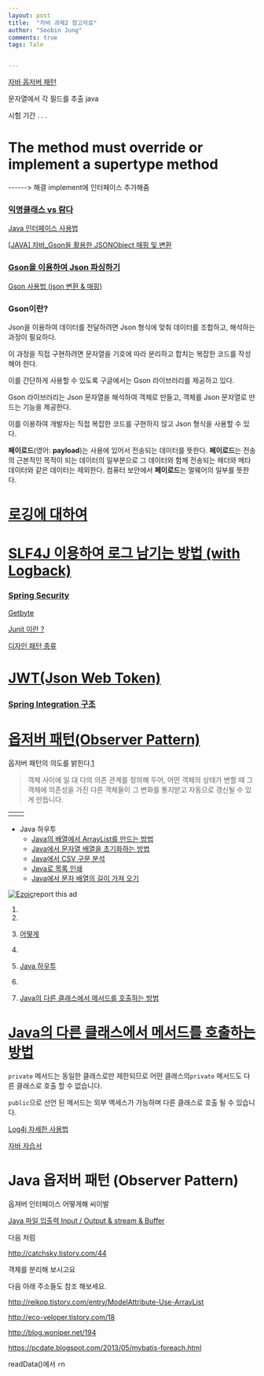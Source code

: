 ```yaml
---
layout: post
title:  "자바 과제2 참고자료"
author: "Soobin Jung"
comments: true
tags: Tale


---
```


[자바 옵저버 패턴](https://donghyeon.dev/design%20pattern/2020/05/14/Observer-%ED%8C%A8%ED%84%B4/)

문자열에서 각 필드를 추출 java



시험 기간 . . .

# The method must override or implement a supertype method

------> 해결 implement에 인터페이스 추가해줌



### [익명클래스 vs 람다](https://skasha.tistory.com/34)

[Java 인터페이스 사용법](https://m.blog.naver.com/PostView.naver?isHttpsRedirect=true&blogId=50after&logNo=220907064758)

[[JAVA\] 자바_Gson을 활용한 JSONObject 매핑 및 변환](https://mine-it-record.tistory.com/257)

### [Gson을 이용하여 Json 파싱하기](https://ju-hy.tistory.com/67)

[Gson 사용법 (json 변환 & 매핑)](https://ini8262.tistory.com/29)

### Gson이란?

Json을 이용하여 데이터를 전달하려면 Json 형식에 맞춰 데이터를 조합하고, 해석하는 과정이 필요하다.

이 과정을 직접 구현하려면 문자열을 기호에 따라 분리하고 합치는 복잡한 코드를 작성해야 한다.

이를 간단하게 사용할 수 있도록 구글에서는 Gson 라이브러리를 제공하고 있다.

 

Gson 라이브러리는 Json 문자열을 해석하여 객체로 만들고, 객체를 Json 문자열로 만드는 기능을 제공한다.

이를 이용하여 개발자는 직접 복잡한 코드를 구현하지 않고 Json 형식을 사용할 수 있다.

 

**페이로드**(영어: **payload**)는 사용에 있어서 전송되는 데이터를 뜻한다. **페이로드**는 전송의 근본적인 목적이 되는 데이터의 일부분으로 그 데이터와 함께 전송되는 헤더와 메타데이터와 같은 데이터는 제외한다. 컴퓨터 보안에서 **페이로드**는 멀웨어의 일부를 뜻한다.

# [로깅에 대하여](https://enai.tistory.com/35)

# [SLF4J 이용하여 로그 남기는 방법 (with Logback)](https://enai.tistory.com/36)

### [Spring Security](https://codingnotes.tistory.com/70?category=791317)



[Getbyte](https://m.blog.naver.com/writer0713/220921933255)



[Junit 이란 ?](https://galid1.tistory.com/476)

[디자인 패턴 종류](https://galid1.tistory.com/category/Software%20Engineering/%EB%94%94%EC%9E%90%EC%9D%B8%ED%8C%A8%ED%84%B4%28Design%20Pattern%29)

# [JWT(Json Web Token)](https://ksshlee.github.io/spring/java/jwt/)



### [Spring Integration 구조]( https://m.blog.naver.com/PostView.naver?isHttpsRedirect=true&blogId=fltltmxjs&logNo=220008414333)

# [옵저버 패턴(Observer Pattern)](https://johngrib.github.io/wiki/observer-pattern/)

 옵저버 패턴의 의도를 밝힌다.[1](https://johngrib.github.io/wiki/observer-pattern/#fn:gof)

> 객체 사이에 일 대 다의 의존 관계를 정의해 두어, 어떤 객체의 상태가 변할 때 그 객체에 의존성을 가진 다른 객체들이 그 변화를 통지받고 자동으로 갱신될 수 있게 만듭니다.

|      |      |
| ---- | ---- |
|      |      |

- Java 하우투
  - [Java의 배열에서 ArrayList를 만드는 방법](https://www.delftstack.com/ko/howto/java/how-to-create-arraylist-from-array-in-java/)
  - [Java에서 문자열 배열을 초기화하는 방법](https://www.delftstack.com/ko/howto/java/how-to-initialize-a-string-array-in-java/)
  - [Java에서 CSV 구문 분석](https://www.delftstack.com/ko/howto/java/parse-csv-in-java/)
  - [Java로 목록 인쇄](https://www.delftstack.com/ko/howto/java/print-list-java/)
  - [Java에서 문자 배열의 길이 가져 오기](https://www.delftstack.com/ko/howto/java/char-array-length-java/)

[![Ezoic](https://go.ezoic.net/utilcave_com/img/ezoic.png)](https://www.ezoic.com/what-is-ezoic/)report this ad

1. 
2.  

3.  [어떻게](https://www.delftstack.com/ko/howto/)
4.  

5.  [Java 하우투](https://www.delftstack.com/ko/howto/java/)
6.  

7.  [Java의 다른 클래스에서 메서드를 호출하는 방법](https://www.delftstack.com/ko/howto/java/how-to-call-a-method-in-another-class-in-java/)

# [Java의 다른 클래스에서 메서드를 호출하는 방법](https://www.delftstack.com/ko/howto/java/how-to-call-a-method-in-another-class-in-java/)





`private` 메서드는 동일한 클래스로만 제한되므로 어떤 클래스의`private` 메서드도 다른 클래스로 호출 할 수 없습니다.

`public`으로 선언 된 메서드는 외부 액세스가 가능하며 다른 클래스로 호출 될 수 있습니다. 

[Log4j 자세한 사용법](https://calebpro.tistory.com/203)

[자바 자습서](http://www.w3big.com/ko/java/java-string-getbytes.html)

# Java 옵저버 패턴 (Observer Pattern)

옵져버 인터페이스 어떻게해 씨이발 





[Java 파일 입출력 Input / Output & stream & Buffer](https://csw7432.tistory.com/entry/Java-Input-Output-Stream)

다음 처럼

http://catchsky.tistory.com/44 

객체를 분리해 보시고요 



다음 아래 주소들도 참조 해보세요.



http://reikop.tistory.com/entry/ModelAttribute-Use-ArrayList 



http://eco-veloper.tistory.com/18 



http://blog.woniper.net/194 



https://pcdate.blogspot.com/2013/05/mybatis-foreach.html 























readData()에서 <payload>`r`n